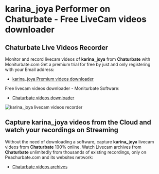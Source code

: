 # karina_joya Performer on Chaturbate - Free LiveCam videos downloader

## Chaturbate Live Videos Recorder

Monitor and record livecam videos of **karina_joya** from **Chaturbate** with Moniturbate.com
Get a premium trial for free by just and only registering with your Email address:
* [karina_joya Premium videos downloader](https://moniturbate.com/request-demo-licence-key.html)

Free livecam videos downloader - Moniturbate Software:
* [Chaturbate videos downloader](https://moniturbate.com/moniturbate-download-software.html)

![karina_joya livecam videos recorder](https://peachurnet.com/templates/moniturbate-software.png)


## Capture karina_joya videos from the Cloud and watch your recordings on Streaming

Without the need of downloading a software, capture **karina_joya** livecam videos from **Chaturbate** 100% online.
Watch Livecam archives from **Chaturbate** unlimitedly from thousands of existing recordings, only on Peachurbate.com and its websites network:
* [Chaturbate videos archives](https://peachurnet.com/)